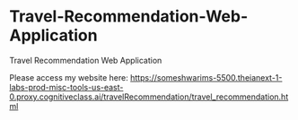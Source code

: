 # Travel-Recommendation-Web-Application
Travel Recommendation Web Application

Please access my website here: https://someshwarims-5500.theianext-1-labs-prod-misc-tools-us-east-0.proxy.cognitiveclass.ai/travelRecommendation/travel_recommendation.html
